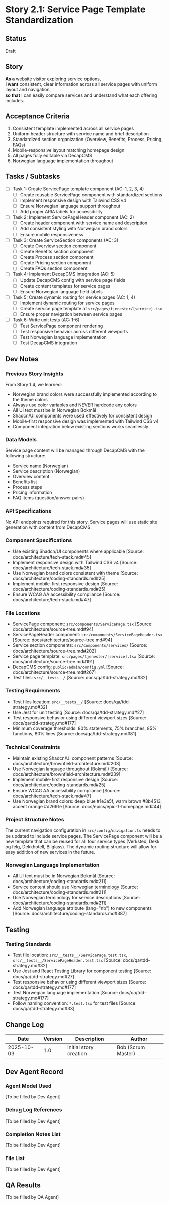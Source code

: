 # Story 2.1: Service Page Template Standardization

## Status
Draft

## Story
**As a** website visitor exploring service options,  
**I want** consistent, clear information across all service pages with uniform layout and navigation,  
**so that** I can easily compare services and understand what each offering includes.

## Acceptance Criteria
1. Consistent template implemented across all service pages
2. Uniform header structure with service name and brief description
3. Standardized section organization (Overview, Benefits, Process, Pricing, FAQs)
4. Mobile-responsive layout matching homepage design
5. All pages fully editable via DecapCMS
6. Norwegian language implementation throughout

## Tasks / Subtasks
- [ ] Task 1: Create ServicePage template component (AC: 1, 2, 3, 4)
  - [ ] Create reusable ServicePage component with standardized sections
  - [ ] Implement responsive design with Tailwind CSS v4
  - [ ] Ensure Norwegian language support throughout
  - [ ] Add proper ARIA labels for accessibility
- [ ] Task 2: Implement ServicePageHeader component (AC: 2)
  - [ ] Create header component with service name and description
  - [ ] Add consistent styling with Norwegian brand colors
  - [ ] Ensure mobile responsiveness
- [ ] Task 3: Create ServiceSection components (AC: 3)
  - [ ] Create Overview section component
  - [ ] Create Benefits section component
  - [ ] Create Process section component
  - [ ] Create Pricing section component
  - [ ] Create FAQs section component
- [ ] Task 4: Implement DecapCMS integration (AC: 5)
  - [ ] Update DecapCMS config with service page fields
  - [ ] Create content templates for service pages
  - [ ] Ensure Norwegian language field labels
- [ ] Task 5: Create dynamic routing for service pages (AC: 1, 4)
  - [ ] Implement dynamic routing for service pages
  - [ ] Create service page template at `src/pages/tjenester/[service].tsx`
  - [ ] Ensure proper navigation between service pages
- [ ] Task 6: Write unit tests (AC: 1-6)
  - [ ] Test ServicePage component rendering
  - [ ] Test responsive behavior across different viewports
  - [ ] Test Norwegian language implementation
  - [ ] Test DecapCMS integration

## Dev Notes

### Previous Story Insights
From Story 1.4, we learned:
- Norwegian brand colors were successfully implemented according to the theme colors
- Always use color variables and NEVER hardcode any colors
- All UI text must be in Norwegian Bokmål
- Shadcn/UI components were used effectively for consistent design
- Mobile-first responsive design was implemented with Tailwind CSS v4
- Component integration below existing sections works seamlessly

### Data Models
Service page content will be managed through DecapCMS with the following structure:
- Service name (Norwegian)
- Service description (Norwegian)
- Overview content
- Benefits list
- Process steps
- Pricing information
- FAQ items (question/answer pairs)

### API Specifications
No API endpoints required for this story. Service pages will use static site generation with content from DecapCMS.

### Component Specifications
- Use existing Shadcn/UI components where applicable [Source: docs/architecture/tech-stack.md#45]
- Implement responsive design with Tailwind CSS v4 [Source: docs/architecture/tech-stack.md#35]
- Use Norwegian brand colors consistent with theme [Source: docs/architecture/coding-standards.md#25]
- Implement mobile-first responsive design [Source: docs/architecture/coding-standards.md#25]
- Ensure WCAG AA accessibility compliance [Source: docs/architecture/tech-stack.md#47]

### File Locations
- ServicePage component: `src/components/ServicePage.tsx` [Source: docs/architecture/source-tree.md#94]
- ServicePageHeader component: `src/components/ServicePageHeader.tsx` [Source: docs/architecture/source-tree.md#94]
- Service section components: `src/components/services/` [Source: docs/architecture/source-tree.md#202]
- Service page template: `src/pages/tjenester/[service].tsx` [Source: docs/architecture/source-tree.md#191]
- DecapCMS config: `public/admin/config.yml` [Source: docs/architecture/source-tree.md#267]
- Test files: `src/__tests__/` [Source: docs/qa/tdd-strategy.md#32]

### Testing Requirements
- Test files location: `src/__tests__/` [Source: docs/qa/tdd-strategy.md#32]
- Use Jest for unit testing [Source: docs/qa/tdd-strategy.md#27]
- Test responsive behavior using different viewport sizes [Source: docs/qa/tdd-strategy.md#177]
- Minimum coverage thresholds: 80% statements, 75% branches, 85% functions, 80% lines [Source: docs/qa/tdd-strategy.md#81]

### Technical Constraints
- Maintain existing Shadcn/UI component patterns [Source: docs/architecture/brownfield-architecture.md#203]
- Use Norwegian language throughout (Bokmål) [Source: docs/architecture/brownfield-architecture.md#239]
- Implement mobile-first responsive design [Source: docs/architecture/coding-standards.md#25]
- Ensure WCAG AA accessibility compliance [Source: docs/architecture/tech-stack.md#47]
- Use Norwegian brand colors: deep blue #1e3a5f, warm brown #8b4513, accent orange #d2691e [Source: docs/epics/epic-1-homepage.md#44]

### Project Structure Notes
The current navigation configuration in `src/config/navigation.ts` needs to be updated to include service pages. The ServicePage component will be a new template that can be reused for all four service types (Verksted, Dekk og felg, Dekkhotell, Bilglass). The dynamic routing structure will allow for easy addition of new services in the future.

### Norwegian Language Implementation
- All UI text must be in Norwegian Bokmål [Source: docs/architecture/coding-standards.md#211]
- Service content should use Norwegian terminology [Source: docs/architecture/coding-standards.md#211]
- Use Norwegian terminology for service descriptions [Source: docs/architecture/coding-standards.md#211]
- Add Norwegian language attribute (lang="nb") to new components [Source: docs/architecture/coding-standards.md#387]

## Testing
### Testing Standards
- Test file location: `src/__tests__/ServicePage.test.tsx`, `src/__tests__/ServicePageHeader.test.tsx` [Source: docs/qa/tdd-strategy.md#32]
- Use Jest and React Testing Library for component testing [Source: docs/qa/tdd-strategy.md#27]
- Test responsive behavior using different viewport sizes [Source: docs/qa/tdd-strategy.md#177]
- Test Norwegian language implementation [Source: docs/qa/tdd-strategy.md#177]
- Follow naming convention: `*.test.tsx` for test files [Source: docs/qa/tdd-strategy.md#33]

## Change Log
| Date | Version | Description | Author |
|------|---------|-------------|---------|
| 2025-10-03 | 1.0 | Initial story creation | Bob (Scrum Master) |

## Dev Agent Record

### Agent Model Used
[To be filled by Dev Agent]

### Debug Log References
[To be filled by Dev Agent]

### Completion Notes List
[To be filled by Dev Agent]

### File List
[To be filled by Dev Agent]

## QA Results
[To be filled by QA Agent]
